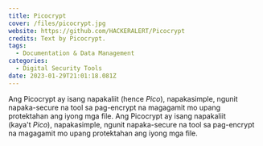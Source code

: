 ```yaml
---
title: Picocrypt
cover: /files/picocrypt.jpg
website: https://github.com/HACKERALERT/Picocrypt
credits: Text by Picocrypt.
tags:
  - Documentation & Data Management
categories:
  - Digital Security Tools
date: 2023-01-29T21:01:18.081Z
---
```

Ang Picocrypt ay isang napakaliit (hence *Pico*), napakasimple, ngunit napaka-secure na tool sa pag-encrypt na magagamit mo upang protektahan ang iyong mga file. Ang Picocrypt ay isang napakaliit (kaya't *Pico*), napakasimple, ngunit napaka-secure na tool sa pag-encrypt na magagamit mo upang protektahan ang iyong mga file.